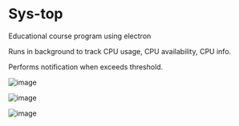 # Sys-top
Educational course program using electron

Runs in background to track  CPU usage, CPU availability, CPU info.

Performs notification when exceeds threshold.

![image](https://user-images.githubusercontent.com/43896766/128437774-5880111d-7c0f-4b82-a14c-d8f7f046a3c1.png)

![image](https://user-images.githubusercontent.com/43896766/128437787-1de43107-bfe4-4a61-ab2e-253dece22d26.png)

![image](https://user-images.githubusercontent.com/43896766/128437799-5f4471df-302d-4a00-8e57-53d26c38371b.png)
